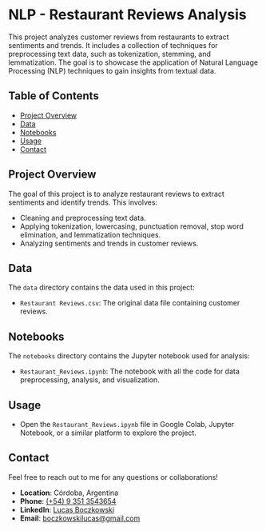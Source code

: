 # NLP - Restaurant Reviews Analysis

This project analyzes customer reviews from restaurants to extract sentiments and trends. It includes a collection of techniques for preprocessing text data, such as tokenization, stemming, and lemmatization. The goal is to showcase the application of Natural Language Processing (NLP) techniques to gain insights from textual data.

## Table of Contents

- [Project Overview](#project-overview)
- [Data](#data)
- [Notebooks](#notebooks)
- [Usage](#usage)
- [Contact](#contact)

## Project Overview

The goal of this project is to analyze restaurant reviews to extract sentiments and identify trends. This involves:

- Cleaning and preprocessing text data.
- Applying tokenization, lowercasing, punctuation removal, stop word elimination, and lemmatization techniques. 
- Analyzing sentiments and trends in customer reviews.

## Data

The `data` directory contains the data used in this project:

- `Restaurant Reviews.csv`: The original data file containing customer reviews.

## Notebooks

The `notebooks` directory contains the Jupyter notebook used for analysis:

- `Restaurant_Reviews.ipynb`: The notebook with all the code for data preprocessing, analysis, and visualization.

## Usage

- Open the `Restaurant_Reviews.ipynb` file in Google Colab, Jupyter Notebook, or a similar platform to explore the project.

## Contact

Feel free to reach out to me for any questions or collaborations!

- **Location**: Córdoba, Argentina
- **Phone**: [(+54) 9 351 3543654](tel:+543513543654)
- **LinkedIn**: [Lucas Boczkowski](https://www.linkedin.com/in/lucasboczkowski/)
- **Email**: [boczkowskilucas@gmail.com](mailto:boczkowskilucas@gmail.com)
